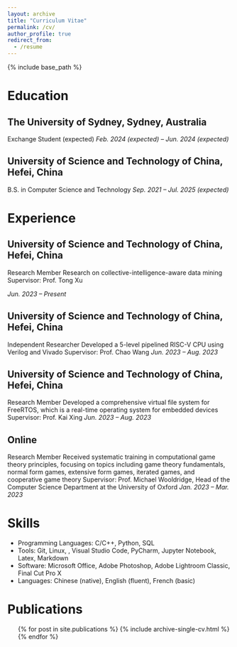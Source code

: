 ```yaml
---
layout: archive
title: "Curriculum Vitae"
permalink: /cv/
author_profile: true
redirect_from:
  - /resume
---
```


{% include base_path %}

Education
======
## **The University of Sydney, Sydney, Australia** 
Exchange Student (expected)
*Feb. 2024 (expected) – Jun. 2024 (expected)*

## **University of Science and Technology of China, Hefei, China**
B.S. in Computer Science and Technology
*Sep. 2021 – Jul. 2025 (expected)*

Experience
======
## **University of Science and Technology of China, Hefei, China**
Research Member
Research on collective-intelligence-aware data mining
Supervisor: Prof. Tong Xu

*Jun. 2023 – Present* 

## **University of Science and Technology of China, Hefei, China**
Independent Researcher
Developed a 5-level pipelined RISC-V CPU using Verilog and Vivado
Supervisor: Prof. Chao Wang
*Jun. 2023 – Aug. 2023*

## **University of Science and Technology of China, Hefei, China**
Research Member
Developed a comprehensive virtual file system for FreeRTOS, which is a real-time operating system for embedded devices
Supervisor: Prof. Kai Xing
*Jun. 2023 – Aug. 2023*

## **Online**
Research Member
Received systematic training in computational game theory principles, focusing on topics including game theory fundamentals, normal form games, extensive form games, iterated games, and cooperative game theory
Supervisor: Prof. Michael Wooldridge, Head of the Computer Science Department at the University of Oxford
*Jan. 2023 – Mar. 2023*

Skills
======
* Programming Languages: C/C++, Python, SQL
* Tools: Git, Linux, , Visual Studio Code, PyCharm, Jupyter Notebook, Latex, Markdown
* Software: Microsoft Office, Adobe Photoshop, Adobe Lightroom Classic, Final Cut Pro X
* Languages: Chinese (native), English (fluent), French (basic)

Publications
======
  <ul>{% for post in site.publications %}
    {% include archive-single-cv.html %}
  {% endfor %}</ul>
  
<!-- Talks
======
  <ul>{% for post in site.talks %}
    {% include archive-single-talk-cv.html %}
  {% endfor %}</ul>
  
Teaching
======
  <ul>{% for post in site.teaching %}
    {% include archive-single-cv.html %}
  {% endfor %}</ul> -->
  
<!-- Service and leadership
======
* Currently signed in to 43 different slack teams -->
